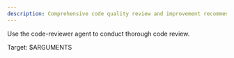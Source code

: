 ```yaml
---
description: Comprehensive code quality review and improvement recommendations
---
```


Use the code-reviewer agent to conduct thorough code review.

Target: $ARGUMENTS